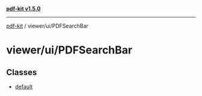 [**pdf-kit v1.5.0**](../../../README.md)

***

[pdf-kit](../../../modules.md) / viewer/ui/PDFSearchBar

# viewer/ui/PDFSearchBar

## Classes

- [default](classes/default.md)
